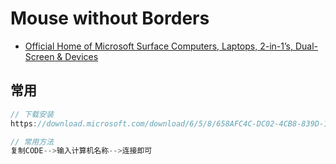# Mouse without Borders

- [Official Home of Microsoft Surface Computers, Laptops, 2-in-1’s, Dual-Screen &amp; Devices](https://www.microsoft.com/en-us/surface?icid=mscom_marcom_dlc)

## 常用

```c#
// 下载安装
https://download.microsoft.com/download/6/5/8/658AFC4C-DC02-4CB8-839D-10253E89FFF7/MouseWithoutBordersSetup.msi

// 常用方法
复制CODE-->输入计算机名称-->连接即可
```
